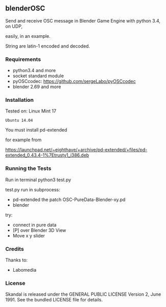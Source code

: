 ## blenderOSC

Send and receive OSC message in Blender Game Engine with python 3.4, on UDP,

easily, in an example.

String are latin-1 encoded and decoded.

### Requirements

* python3.4 and more
* socket standard module
* pyOSCcodec: https://github.com/sergeLabo/pyOSCcodec
* blender 2.69 and more


### Installation

Tested on:
    Linux Mint 17

    Ubuntu 14.04

You must install pd-extended

for example from

https://launchpad.net/~eighthave/+archive/pd-extended/+files/pd-extended_0.43.4-1%7Etrusty1_i386.deb

### Running the Tests

Run in terminal
    python3 test.py

test.py run in subprocess:
- pd-extended the patch OSC-PureData-Blender-xy.pd
- blender

try:
- connect in pure data
- [P] over Blender 3D View
- Move x y slider

### Credits
Thanks to:
* Labomedia


### License
Skandal is released under the GENERAL PUBLIC LICENSE Version 2, June 1991.
See the bundled LICENSE file for details.

